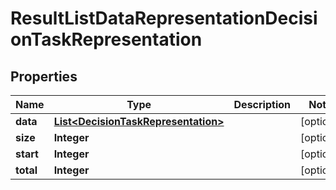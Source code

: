
# ResultListDataRepresentationDecisionTaskRepresentation

## Properties
Name | Type | Description | Notes
------------ | ------------- | ------------- | -------------
**data** | [**List&lt;DecisionTaskRepresentation&gt;**](DecisionTaskRepresentation.md) |  |  [optional]
**size** | **Integer** |  |  [optional]
**start** | **Integer** |  |  [optional]
**total** | **Integer** |  |  [optional]



